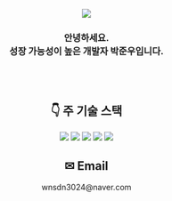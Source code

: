 <p align='center'>
    <img src="https://capsule-render.vercel.app/api?type=waving&color=auto&height=300&section=header&text=😆박준우's Github&fontSize=90&animation=fadeIn&fontAlignY=38&descAlignY=51&descAlign=62"/>
</p>

<h3 align="center"> 안녕하세요. <br> 성장 가능성이 높은 개발자 박준우입니다. </h3>
<br><br>
<h2 align="center"> 👇 주 기술 스택  </h2>

<div align="center">
<img src="https://img.shields.io/badge/intellijidea-000000?style=for-the-badge&logo=intellijidea&logoColor=white">
<img src="https://img.shields.io/badge/springboot-6DB33F?style=for-the-badge&logo=springboot&logoColor=white">
<img src="https://img.shields.io/badge/java-007396?style=for-the-badge&logo=OpenJDK&logoColor=white"> 
<img src="https://img.shields.io/badge/MySQL-4479A1?style=for-the-badge&logo=MySQL&logoColor=white">  
<img src="https://img.shields.io/badge/Thymeleaf-005F0F?style=for-the-badge&logo=Thymeleaf&logoColor=white"> 
</div>

<h2 align="center">✉ Email  </h2>

<div align="center">
wnsdn3024@naver.com
</div>



